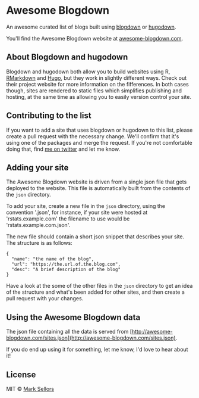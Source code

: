 # Awesome Blogdown
An awesome curated list of blogs built using [blogdown](https://github.com/rstudio/blogdown) or [hugodown](https://hugodown.r-lib.org).

You'll find the Awesome Blogdown website at [awesome-blogdown.com](http://awesome-blogdown.com).

## About Blogdown and hugodown

Blogdown and hugodown both allow you to build websites using R, [RMarkdown](http://rmarkdown.rstudio.com/) and [Hugo](https://gohugo.io/), but they work in slightly different ways. Check out their project website for more information on the fifferences. In both cases though, sites are rendered to static files which simplifies publishing and hosting, at the same time as allowing you to easily version control your site.

## Contributing to the list

If you want to add a site that uses blogdown or hugodown to this list, please create a pull request with the necessary change. We'll confirm that it's using one of the packages and merge the request. If you're not comfortable doing that, find [me on twitter](https://twitter.com/sellorm) and let me know.

## Adding your site

The Awesome Blogdown website is driven from a single json file that gets deployed to the website. This file is automatically built from the contents of the `json` directory.

To add your site, create a new file in the `json` directory, using the convention '<DOMAIN NAME>.json', for instance, if your site were hosted at 'rstats.example.com' the filename to use would be 'rstats.example.com.json'.

The new file should contain a short json snippet that describes your site. The structure is as follows:

```
{
  "name": "the name of the blog",
  "url": "https://the.url.of.the.blog.com",
  "desc": "A brief description of the blog"
}
```

Have a look at the some of the other files in the `json` directory to get an idea of the structure and what's been added for other sites, and then create a pull request with your changes.

## Using the Awesome Blogdown data

The json file containing all the data is served from [http://awesome-blogdown.com/sites.json](http://awesome-blogdown.com/sites.json).

If you do end up using it for something, let me know, I'd love to hear about it!

## License

MIT  © [Mark Sellors](http://sellorm.com)


